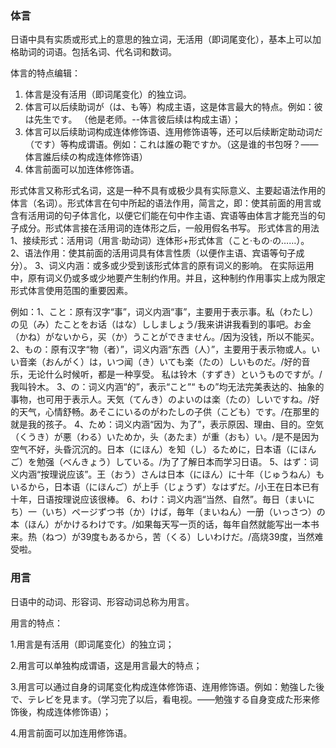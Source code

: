 ### 体言

日语中具有实质或形式上的意思的独立词，无活用（即词尾变化），基本上可以加格助词的词语。包括名词、代名词和数词。

体言的特点编辑：

1. 体言是没有活用（即词尾变化）的独立词。
2. 体言可以后续助词が（は、も等）构成主语，这是体言最大的特点。例如：彼は先生です。 （他是老师。--体言彼后续は构成主语）；
3. 体言可以后续助词构成连体修饰语、连用修饰语等，还可以后续断定助动词だ（です）等构成谓语。例如：これは誰の鞄ですか。（这是谁的书包呀？――体言誰后续の构成连体修饰语）
4. 体言前面可以加连体修饰语。

形式体言又称形式名词，这是一种不具有或极少具有实际意义、主要起语法作用的体言（名词）。形式体言在句中所起的语法作用，简言之，即：使其前面的用言或含有活用词的句子体言化，以便它们能在句中作主语、宾语等由体言才能充当的句子成分。形式体言接在活用词的连体形之后，一般用假名书写。
形式体言的用法
1、接续形式：活用词（用言·助动词）连体形+形式体言（こと·もの·の……）。
2、语法作用：使其前面的活用词具有体言性质（以便作主语、宾语等句子成分）。
3、词义内涵：或多或少受到该形式体言的原有词义的影响。
在实际运用中，原有词义仍或多或少地要产生制约作用。并且，这种制约作用事实上成为限定形式体言使用范围的重要因素。

例如：1、こと：原有汉字“事”，词义内涵“事”，主要用于表示事。私（わたし）の见（み）たことをお话（はな）ししましょう/我来讲讲我看到的事吧。お金（かね）がないから，买（か）うことができません。/因为没钱，所以不能买。
2、もの：原有汉字“物（者）”，词义内涵“东西（人）”，主要用于表示物或人。いい音楽（おんがく）は，いつ闻（き）いても楽（たの）しいものだ。/好的音乐，无论什么时候听，都是一种享受。
私は铃木（すずき）というものですが。/我叫铃木。
3、の：词义内涵“的”，表示“こと”“ もの”均无法完美表达的、抽象的事物，也可用于表示人。天気（てんき）のよいのは楽（たの）しいですね。/好的天气，心情舒畅。あそこにいるのがわたしの子供（こども）です。/在那里的就是我的孩子。
4、ため：词义内涵“因为、为了”，表示原因、理由、目的。空気（くうき）が悪（わる）いためか，头（あたま）が重（おも）い。/是不是因为空气不好，头昏沉沉的。日本（にほん）を知（し）るために，日本语（にほんご）を勉强（べんきょう）している。/为了了解日本而学习日语。
5、はず：词义内涵“按理说应该”。王（おう）さんは日本（にほん）に十年（じゅうねん）もいるから，日本语（にほんご）が上手（じょうず）なはずだ。/小王在日本已有十年，日语按理说应该很棒。
6、わけ：词义内涵“当然、自然”。毎日（まいにち）一（いち）ページずつ书（か）けば，毎年（まいねん）一册（いっさつ）の本（ほん）がかけるわけです。/如果每天写一页的话，每年自然就能写出一本书来。热（ねつ）が39度もあるから，苦（くる）しいわけだ。/高烧39度，当然难受啦。

### 用言

日语中的动词、形容词、形容动词总称为用言。

用言的特点：

1.用言是有活用（即词尾变化）的独立词；

2.用言可以单独构成谓语，这是用言最大的特点；

3.用言可以通过自身的词尾变化构成连体修饰语、连用修饰语。例如：勉強した後で、テレビを見ます。（学习完了以后，看电视。――勉強する自身变成た形来修饰後，构成连体修饰语）；

4.用言前面可以加连用修饰语。